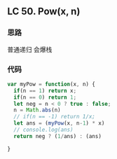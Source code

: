 ## LC 50. Pow(x, n)

### 思路

普通递归
会爆栈

### 代码

```JavaScript
var myPow = function(x, n) {
  if(n == 1) return x;
  if(n == 0) return 1;
  let neg = n < 0 ? true : false;
  n = Math.abs(n)
  // if(n == -1) return 1/x;
  let ans = (myPow(x, n-1) * x)
  // console.log(ans)
  return neg ? (1/ans) : (ans)

}

```
